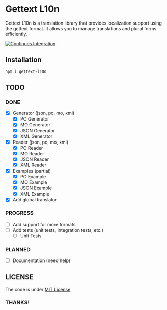 # Gettext L10n

Gettext L10n is a translation library that provides localization support using the gettext format. It allows you to manage translations and plural forms efficiently.

[![Continues Integration](https://github.com/ArrayIterator/gettext-l10n/actions/workflows/continuous-integration.yml/badge.svg)](https://github.com/ArrayIterator/gettext-l10n/actions/workflows/continuous-integration.yml)

## Installation

```bash
npm i gettext-l10n
```

## TODO

### DONE
- [x] Generator (json, po, mo, xml)
  - [x] PO Generator
  - [x] MO Generator
  - [x] JSON Generator
  - [x] XML Generator
- [x] Reader (json, po, mo, xml)
  - [x] PO Reader
  - [x] MO Reader
  - [x] JSON Reader
  - [x] XML Reader
- [x] Examples (partial)
  - [x] PO Example
  - [x] MO Example
  - [x] JSON Example
  - [x] XML Example
- [x] Add global translator

### PROGRESS
- [ ] Add support for more formats
- [ ] Add tests (unit tests, integration tests, etc.)
  - [ ] Unit Tests

### PLANNED
- [ ] Documentation (need help)


## LICENSE

The code is under [MIT License](LICENSE)

### THANKS!
